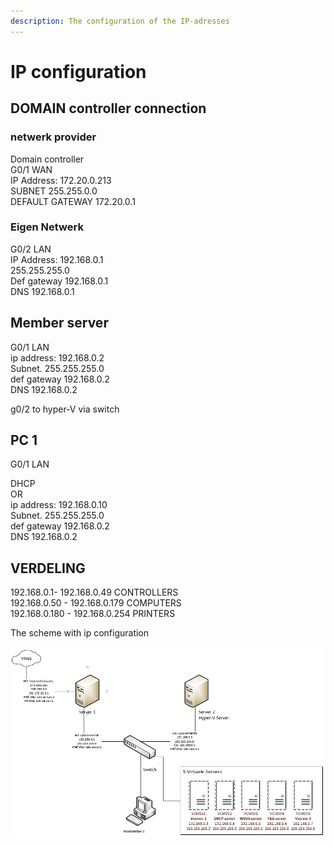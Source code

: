 ```yaml
---
description: The configuration of the IP-adresses
---
```


# IP configuration

## DOMAIN controller connection

### netwerk provider

Domain controller   
G0/1 WAN  
IP Address: 172.20.0.213  
SUBNET 255.255.0.0  
DEFAULT GATEWAY 172.20.0.1

### Eigen Netwerk

G0/2 LAN  
IP Address: 192.168.0.1  
255.255.255.0  
Def gateway 192.168.0.1  
DNS 192.168.0.1

## Member server

G0/1 LAN  
ip address: 192.168.0.2   
Subnet. 255.255.255.0  
def gateway 192.168.0.2   
DNS 192.168.0.2 

g0/2 to hyper-V via switch

## PC 1

G0/1 LAN

DHCP  
OR  
ip address: 192.168.0.10   
Subnet. 255.255.255.0  
def gateway 192.168.0.2   
DNS 192.168.0.2 

## VERDELING

192.168.0.1- 192.168.0.49 CONTROLLERS  
192.168.0.50 - 192.168.0.179 COMPUTERS  
192.168.0.180 - 192.168.0.254 PRINTERS

The scheme with ip configuration

![Schema with ip configuration](.gitbook/assets/schema16okt.png)



